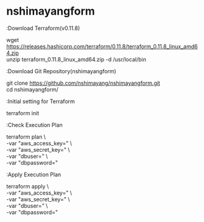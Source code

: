 # nshimayangform
:Download Terraform(v0.11.8)

wget https://releases.hashicorp.com/terraform/0.11.8/terraform_0.11.8_linux_amd64.zip  
unzip terraform_0.11.8_linux_amd64.zip -d /usr/local/bin  

:Download Git Repository(nshimayangform)

git clone https://github.com/nshimayang/nshimayangform.git  
cd nshimayangform/

:Initial setting for Terraform

terraform init

:Check Execution Plan

terraform plan \  
 -var "aws_access_key=<access key>"  \  
 -var "aws_secret_key=<secret access key>" \  
 -var "dbuser=<db user>" \  
 -var "dbpassword=<db password>" 

:Apply Execution Plan

terraform apply \  
 -var "aws_access_key=<access key>"  \  
 -var "aws_secret_key=<secret access key>" \  
 -var "dbuser=<db user>" \  
 -var "dbpassword=<db password>" 
